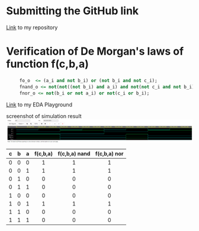# Submitting the GitHub link
[Link](https://github.com/217196/Digital-electronics-1) to my repository

# Verification of De Morgan's laws of function f(c,b,a)
```vhdl  
     fo_o  <= (a_i and not b_i) or (not b_i and not c_i);
     fnand_o <= not(not((not b_i) and a_i) and not(not c_i and not b_i));
     fnor_o <= not(b_i or not a_i) or not(c_i or b_i);
```
[Link](https://www.edaplayground.com/x/MgMM) to my EDA Playground


screenshot of simulation result ![here](pictures/screen3.png)

| **c** | **b** |**a** | **f(c,b,a)** | **f(c,b,a) nand** | **f(c,b,a) nor** |
| :-: | :-: | :-: | :-: | :-: | :-: |
|  0  |  0  |  0  |  1  |  1  |  1  | 
|  0  |  0  |  1  |  1  |  1  |  1  |   
|  0  |  1  |  0  |  0  |  0  |  0  |    
|  0  |  1  |  1  |  0  |  0  |  0  |     
|  1  |  0  |  0  |  0  |  0  |  0  |   
|  1  |  0  |  1  |  1  |  1  |  1  |   
|  1  |  1  |  0  |  0  |  0  |  0  |    
|  1  |  1  |  1  |  0  |  0  |  0  |

